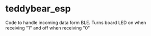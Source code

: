 # teddybear_esp
Code to handle incoming data form BLE. 
Turns board LED on when receiving "1" and off when receiving "0"
